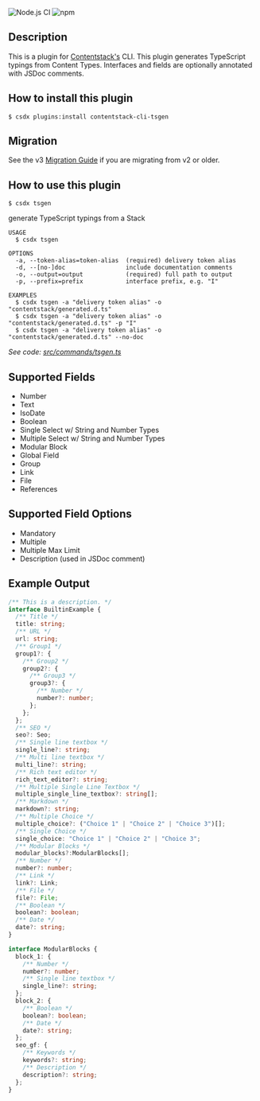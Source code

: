 ![Node.js CI](https://github.com/Contentstack-Solutions/contentstack-cli-tsgen/workflows/Node.js%20CI/badge.svg)
![npm](https://img.shields.io/npm/v/contentstack-cli-tsgen)

## Description
This is a plugin for [Contentstack's](https://www.contentstack.com/) CLI.
This plugin generates TypeScript typings from Content Types. Interfaces and fields are optionally annotated with JSDoc comments.

## How to install this plugin

```shell
$ csdx plugins:install contentstack-cli-tsgen
```

## Migration
See the v3 [Migration Guide](https://github.com/contentstack/contentstack-cli-tsgen/blob/master/MIGRATION.md) if you are migrating from v2 or older.

## How to use this plugin

`$ csdx tsgen`

generate TypeScript typings from a Stack

```
USAGE
  $ csdx tsgen

OPTIONS
  -a, --token-alias=token-alias  (required) delivery token alias
  -d, --[no-]doc                 include documentation comments
  -o, --output=output            (required) full path to output
  -p, --prefix=prefix            interface prefix, e.g. "I"

EXAMPLES
  $ csdx tsgen -a "delivery token alias" -o "contentstack/generated.d.ts"
  $ csdx tsgen -a "delivery token alias" -o "contentstack/generated.d.ts" -p "I"
  $ csdx tsgen -a "delivery token alias" -o "contentstack/generated.d.ts" --no-doc
```

_See code: [src/commands/tsgen.ts](https://github.com/Contentstack-Solutions/contentstack-cli-tsgen/blob/v1.0.6/src/commands/tsgen.ts)_
<!-- commandsstop -->

## Supported Fields
* Number
* Text
* IsoDate
* Boolean
* Single Select w/ String and Number Types
* Multiple Select w/ String and Number Types
* Modular Block
* Global Field
* Group
* Link
* File
* References

## Supported Field Options
* Mandatory
* Multiple
* Multiple Max Limit
* Description (used in JSDoc comment)

## Example Output
```typescript
/** This is a description. */
interface BuiltinExample {
  /** Title */
  title: string;
  /** URL */
  url: string;
  /** Group1 */
  group1?: {
    /** Group2 */
    group2?: {
      /** Group3 */
      group3?: {
        /** Number */
        number?: number;
      };
    };
  };
  /** SEO */
  seo?: Seo;
  /** Single line textbox */
  single_line?: string;
  /** Multi line textbox */
  multi_line?: string;
  /** Rich text editor */
  rich_text_editor?: string;
  /** Multiple Single Line Textbox */
  multiple_single_line_textbox?: string[];
  /** Markdown */
  markdown?: string;
  /** Multiple Choice */
  multiple_choice?: ("Choice 1" | "Choice 2" | "Choice 3")[];
  /** Single Choice */
  single_choice: "Choice 1" | "Choice 2" | "Choice 3";
  /** Modular Blocks */
  modular_blocks?:ModularBlocks[];
  /** Number */
  number?: number;
  /** Link */
  link?: Link;
  /** File */
  file?: File;
  /** Boolean */
  boolean?: boolean;
  /** Date */
  date?: string;
}

interface ModularBlocks {
  block_1: {
    /** Number */
    number?: number;
    /** Single line textbox */
    single_line?: string;
  };
  block_2: {
    /** Boolean */
    boolean?: boolean;
    /** Date */
    date?: string;
  };
  seo_gf: {
    /** Keywords */
    keywords?: string;
    /** Description */
    description?: string;
  };
}
```
